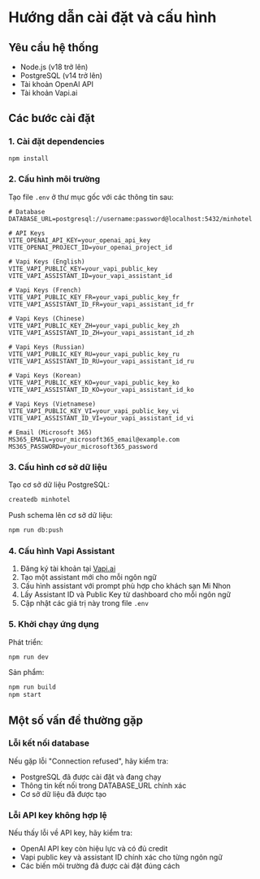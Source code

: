 # Hướng dẫn cài đặt và cấu hình

## Yêu cầu hệ thống

- Node.js (v18 trở lên)
- PostgreSQL (v14 trở lên)
- Tài khoản OpenAI API
- Tài khoản Vapi.ai

## Các bước cài đặt

### 1. Cài đặt dependencies

```bash
npm install
```

### 2. Cấu hình môi trường

Tạo file `.env` ở thư mục gốc với các thông tin sau:

```
# Database
DATABASE_URL=postgresql://username:password@localhost:5432/minhotel

# API Keys
VITE_OPENAI_API_KEY=your_openai_api_key
VITE_OPENAI_PROJECT_ID=your_openai_project_id

# Vapi Keys (English)
VITE_VAPI_PUBLIC_KEY=your_vapi_public_key
VITE_VAPI_ASSISTANT_ID=your_vapi_assistant_id

# Vapi Keys (French)
VITE_VAPI_PUBLIC_KEY_FR=your_vapi_public_key_fr
VITE_VAPI_ASSISTANT_ID_FR=your_vapi_assistant_id_fr

# Vapi Keys (Chinese)
VITE_VAPI_PUBLIC_KEY_ZH=your_vapi_public_key_zh
VITE_VAPI_ASSISTANT_ID_ZH=your_vapi_assistant_id_zh

# Vapi Keys (Russian)
VITE_VAPI_PUBLIC_KEY_RU=your_vapi_public_key_ru
VITE_VAPI_ASSISTANT_ID_RU=your_vapi_assistant_id_ru

# Vapi Keys (Korean)
VITE_VAPI_PUBLIC_KEY_KO=your_vapi_public_key_ko
VITE_VAPI_ASSISTANT_ID_KO=your_vapi_assistant_id_ko

# Vapi Keys (Vietnamese)
VITE_VAPI_PUBLIC_KEY_VI=your_vapi_public_key_vi
VITE_VAPI_ASSISTANT_ID_VI=your_vapi_assistant_id_vi

# Email (Microsoft 365)
MS365_EMAIL=your_microsoft365_email@example.com
MS365_PASSWORD=your_microsoft365_password
```

### 3. Cấu hình cơ sở dữ liệu

Tạo cơ sở dữ liệu PostgreSQL:

```bash
createdb minhotel
```

Push schema lên cơ sở dữ liệu:

```bash
npm run db:push
```

### 4. Cấu hình Vapi Assistant

1. Đăng ký tài khoản tại [Vapi.ai](https://vapi.ai)
2. Tạo một assistant mới cho mỗi ngôn ngữ
3. Cấu hình assistant với prompt phù hợp cho khách sạn Mi Nhon
4. Lấy Assistant ID và Public Key từ dashboard cho mỗi ngôn ngữ
5. Cập nhật các giá trị này trong file `.env`

### 5. Khởi chạy ứng dụng

Phát triển:
```bash
npm run dev
```

Sản phẩm:
```bash
npm run build
npm start
```

## Một số vấn đề thường gặp

### Lỗi kết nối database

Nếu gặp lỗi "Connection refused", hãy kiểm tra:
- PostgreSQL đã được cài đặt và đang chạy
- Thông tin kết nối trong DATABASE_URL chính xác
- Cơ sở dữ liệu đã được tạo

### Lỗi API key không hợp lệ

Nếu thấy lỗi về API key, hãy kiểm tra:
- OpenAI API key còn hiệu lực và có đủ credit
- Vapi public key và assistant ID chính xác cho từng ngôn ngữ
- Các biến môi trường đã được cài đặt đúng cách